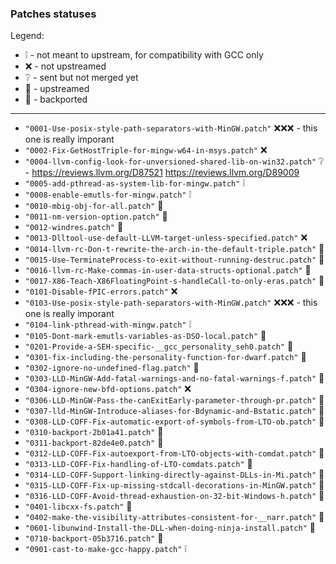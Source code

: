 ### Patches statuses

Legend:
- :grey_exclamation: - not meant to upstream, for compatibility with GCC only
- :x: - not upstreamed
- :grey_question: - sent but not merged yet
- :arrow_up_small:  - upstreamed
- :arrow_down_small:  - backported

-----
- `"0001-Use-posix-style-path-separators-with-MinGW.patch"` :x::x::x: - this one is really imporant
- `"0002-Fix-GetHostTriple-for-mingw-w64-in-msys.patch"` :x:
- `"0004-llvm-config-look-for-unversioned-shared-lib-on-win32.patch"` :grey_question: - https://reviews.llvm.org/D87521 https://reviews.llvm.org/D89009
- `"0005-add-pthread-as-system-lib-for-mingw.patch"` :grey_exclamation:
- `"0008-enable-emutls-for-mingw.patch"` :grey_exclamation:
- `"0010-mbig-obj-for-all.patch"` :arrow_up_small:
- `"0011-nm-version-option.patch"` :arrow_down_small:
- `"0012-windres.patch"` :arrow_down_small:
- `"0013-Dlltool-use-default-LLVM-target-unless-specified.patch"` :x:
- `"0014-llvm-rc-Don-t-rewrite-the-arch-in-the-default-triple.patch"` :arrow_down_small:
- `"0015-Use-TerminateProcess-to-exit-without-running-destruc.patch"` :arrow_down_small:
- `"0016-llvm-rc-Make-commas-in-user-data-structs-optional.patch"` :arrow_down_small:
- `"0017-X86-Teach-X86FloatingPoint-s-handleCall-to-only-eras.patch"` :arrow_down_small:
- `"0101-Disable-fPIC-errors.patch"` :x:
- `"0103-Use-posix-style-path-separators-with-MinGW.patch"` :x::x::x: - this one is really imporant
- `"0104-link-pthread-with-mingw.patch"` :grey_exclamation:
- `"0105-Dont-mark-emutls-variables-as-DSO-local.patch"` :arrow_down_small:
- `"0201-Provide-a-SEH-specific-__gcc_personality_seh0.patch"` :arrow_down_small:
- `"0301-fix-including-the-personality-function-for-dwarf.patch"` :arrow_down_small:
- `"0302-ignore-no-undefined-flag.patch"` :arrow_up_small:
- `"0303-LLD-MinGW-Add-fatal-warnings-and-no-fatal-warnings-f.patch"` :arrow_up_small:
- `"0304-ignore-new-bfd-options.patch"` :x:
- `"0306-LLD-MinGW-Pass-the-canExitEarly-parameter-through-pr.patch"` :arrow_down_small:
- `"0307-lld-MinGW-Introduce-aliases-for-Bdynamic-and-Bstatic.patch"` :arrow_down_small:
- `"0308-LLD-COFF-Fix-automatic-export-of-symbols-from-LTO-ob.patch"` :arrow_down_small:
- `"0310-backport-2b01a41.patch"` :arrow_down_small:
- `"0311-backport-82de4e0.patch"` :arrow_down_small:
- `"0312-LLD-COFF-Fix-autoexport-from-LTO-objects-with-comdat.patch"` :arrow_down_small:
- `"0313-LLD-COFF-Fix-handling-of-LTO-comdats.patch"` :arrow_down_small:
- `"0314-LLD-COFF-Support-linking-directly-against-DLLs-in-Mi.patch"` :arrow_down_small:
- `"0315-LLD-COFF-Fix-up-missing-stdcall-decorations-in-MinGW.patch"` :arrow_down_small:
- `"0316-LLD-COFF-Avoid-thread-exhaustion-on-32-bit-Windows-h.patch"` :arrow_down_small:
- `"0401-libcxx-fs.patch"` :arrow_down_small:
- `"0402-make-the-visibility-attributes-consistent-for-__narr.patch"` :arrow_down_small:
- `"0601-libunwind-Install-the-DLL-when-doing-ninja-install.patch"` :arrow_down_small:
- `"0710-backport-05b3716.patch"` :arrow_down_small:
- `"0901-cast-to-make-gcc-happy.patch"` :grey_exclamation:
